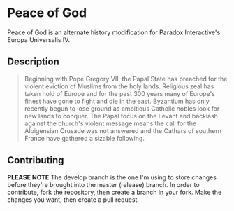 Peace of God
=========
Peace of God is an alternate history modification for Paradox Interactive's Europa Universalis IV.

Description
----

>Beginning with Pope Gregory VII, the Papal State has preached for the violent eviction of Muslims from the holy lands. Religious zeal has taken hold of Europe and for the past 300 years many of Europe's finest have gone to fight and die in the east. Byzantium has only recently begun to lose ground as ambitious Catholic nobles look for new lands to conquer. The Papal focus on the Levant and backlash against the church's violent message means the call for the Albigensian Crusade was not answered and the Cathars of southern France have gathered a sizable following.

Contributing
----
**PLEASE NOTE** The develop branch is the one I'm using to store changes before they're brought into the master (release) branch.
In order to contribute, fork the repository, then create a branch in your fork. Make the changes you want, then create a pull request.
    